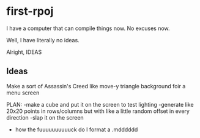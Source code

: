 # first-rpoj

I have a computer that can  compile things now. No excuses now.

Well, I have literally no ideas.

Alright, IDEAS

## Ideas
Make a sort of Assassin's Creed like move-y triangle background foir a menu screen

PLAN:
-make a cube and put it on the screen to test lighting
-generate like 20x20 points in rows/columns but with like a little random offset in every direction
-slap it on the screen
- how the fuuuuuuuuuuck do I format a .mdddddd
